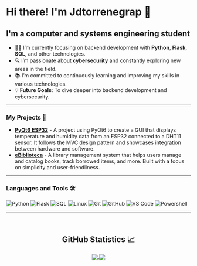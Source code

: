 # Hi there! I'm Jdtorrenegrap 👋

##  I'm a computer and systems engineering student

- 👨‍💻 I’m currently focusing on backend development with **Python**, **Flask**, **SQL**, and other technologies.
- 🔍 I’m passionate about **cybersecurity** and constantly exploring new areas in the field.
- 📚 I’m committed to continuously learning and improving my skills in various technologies.
- 💡 **Future Goals**: To dive deeper into backend development and cybersecurity.

---

### My Projects 🚀

- [**PyQt6 ESP32**](https://github.com/jdtorrenegrap/pyqt6-esp32) - A project using PyQt6 to create a GUI that displays temperature and humidity data from an ESP32 connected to a DHT11 sensor. It follows the MVC design pattern and showcases integration between hardware and software.
- [**eBiblioteca**](https://github.com/jdtorrenegrap/eBiblioteca) - A library management system that helps users manage and catalog books, track borrowed items, and more. Built with a focus on simplicity and user-friendliness.

---

### Languages and Tools 🛠 

![Python](http://img.shields.io/badge/-Python-3776AB?style=flat-square&logo=python&logoColor=ffffff)
![Flask](https://img.shields.io/badge/-Flask-000000?style=flat-square&logo=flask&logoColor=ffffff)
![SQL](https://img.shields.io/badge/-SQL-CC2927?style=flat-square&logo=microsoft-sql-server&logoColor=ffffff)
![Linux](https://img.shields.io/badge/-Linux-FCC624?style=flat-square&logo=linux&logoColor=black)
![Git](https://img.shields.io/badge/-Git-%23F05032?style=flat-square&logo=git&logoColor=%23ffffff)
![GitHub](https://img.shields.io/badge/-GitHub-181717?style=flat-square&logo=github)
![VS Code](http://img.shields.io/badge/-VS%20Code-007ACC?style=flat-square&logo=visual-studio-code&logoColor=ffffff)
![Powershell](http://img.shields.io/badge/-Powershell-5391FE?style=flat-square&logo=powershell&logoColor=ffffff)

---


<br />

<h2 align="center"> GitHub Statistics 📈 </h2>
  
<div align="center"> 
  <a href="">
    <img align="center" src="https://github-readme-stats-sigma-five.vercel.app/api?username=jdtorrenegrap&show_icons=true&include_all_commits=true&count_private=true&theme=radical&line_height=40" />
  </a>
  <a href="">
    <img align="center" src="https://github-readme-stats.vercel.app/api/top-langs/?username=jdtorrenegrap&theme=radical&line_height=40&hide=css"/>
  </a>
</div>
